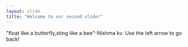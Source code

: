 ```yaml
---
layout: slide
title: "Welcome to our second slide!"
---
```

"float like a butterfly,sting like a bee"-Nishma kv.
Use the left arrow to go back!
